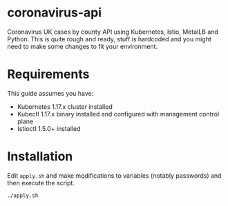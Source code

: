 # coronavirus-api
Coronavirus UK cases by county API using Kubernetes, Istio, MetalLB and Python. This is quite rough and ready, stuff is hardcoded and you might need to make some changes to fit your environment.

# Requirements

This guide assumes you have:

- Kubernetes 1.17.x cluster installed
- Kubectl 1.17.x binary installed and configured with management control plane
- Istioctl 1.5.0+ installed

# Installation
Edit `apply.sh` and make modifications to variables (notably passwords) and then execute the script.

`./apply.sh`
